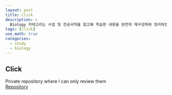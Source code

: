 ```yaml
---
layout: post
title: Click
description: >
  Biology 카테고리는 수업 및 전공서적을 참고해 학습한 내용을 완전히 재구성하여 정리하였지만, 저작권에 대한 우려와 본래 이 카테고리를 만든 목적이 개인적인 복습에 있다는 점에서 독립된 private repository에 마크다운 파일을 이때까지 작성해왔습니다. 감사합니다.
tags: [click]
use_math: true
categories:
  - study
  - biology
---
```

## Click
Private repository where I can only review them <br>
[Repository](https://github.com/hyun-jin891/hidden-post-hyunjin891-github-blog/tree/master/_posts/study/biology)
